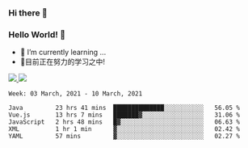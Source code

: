 ### Hi there 👋
### Hello World! 🙌

- 🌱 I’m currently learning ...
- 📖目前正在努力的学习之中!

<a href="https://github.com/anuraghazra/github-readme-stats">
  <img src="https://github-readme-stats.vercel.app/api?username=keyboardWithDream&show_icons=true&repo=github-readme-stats" />
</a>
<a href="https://github.com/anuraghazra/convoychat">
  <img src="https://github-readme-stats.vercel.app/api/top-langs/?username=keyboardWithDream&layout=compact&repo=convoychat" />
</a>



<!--START_SECTION:waka-->
```text
Week: 03 March, 2021 - 10 March, 2021

Java         23 hrs 41 mins  ██████████████░░░░░░░░░░░   56.05 % 
Vue.js       13 hrs 7 mins   ███████▓░░░░░░░░░░░░░░░░░   31.06 % 
JavaScript   2 hrs 48 mins   █▓░░░░░░░░░░░░░░░░░░░░░░░   06.63 % 
XML          1 hr 1 min      ▓░░░░░░░░░░░░░░░░░░░░░░░░   02.42 % 
YAML         57 mins         ▓░░░░░░░░░░░░░░░░░░░░░░░░   02.27 % 
```
<!--END_SECTION:waka-->
